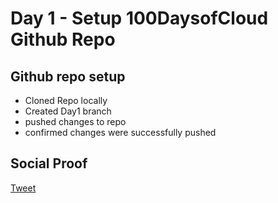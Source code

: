 <!-- This is a template you can use for quick progress days. It removes a lot of the steps we encourage you to share in the longer template 000-DAY-ARTICLE-LONG-TEMPLATE.MD-->

# Day 1 - Setup 100DaysofCloud Github Repo

## Github repo setup

- Cloned Repo locally
- Created Day1 branch
- pushed changes to repo
- confirmed changes were successfully pushed

## Social Proof

[Tweet](https://twitter.com/realmawsb/status/1318442125386809344)